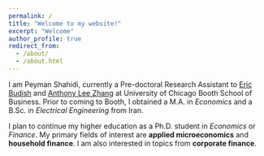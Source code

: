 ```yaml
---
permalink: /
title: "Welcome to my website!"
excerpt: "Welcome"
author_profile: true
redirect_from: 
  - /about/
  - /about.html
---
```


I am Peyman Shahidi, currently a Pre-doctoral Research Assistant to  <a href="https://faculty.chicagobooth.edu/eric.budish/index.html" target="_blank" rel="noopener noreferrer">Eric Budish</a> and <a href="https://anthonyleezhang.github.io" target="_blank" rel="noopener noreferrer">Anthony Lee Zhang</a> at University of Chicago Booth School of Business.
Prior to coming to Booth, I obtained a M.A. in *Economics* and a B.Sc. in *Electrical Engineering* from Iran.

I plan to continue my higher education as a Ph.D. student in *Economics* or *Finance*. My primary fields of interest are **applied microeconomics** and **household finance**. I am also interested in topics from **corporate finance**.




